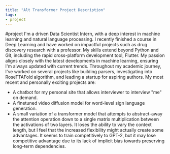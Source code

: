 ```yaml
---
title: "Alt Transformer Project Description"
tags:
- project
---
```

#project 
I'm a driven Data Scientist Intern, with a deep interest in machine learning and natural language processing. I recently finished a course in Deep Learning and have worked on impactful projects such as drug discovery research with a professor. My skills extend beyond Python and Git, including the rapid cross-platform development tool, Flutter. My passion aligns closely with the latest developments in machine learning, ensuring I'm always updated with current trends. Throughout my academic journey, I've worked on several projects like building parsers, investigating into RoseTTAFold algorithm, and leading a startup for aspiring authors. My most recent and personally exciting projects are:
- A chatbot for my personal site that allows interviewer to interview "me" on demand.
- A finetuned video diffusion model for word-level sign language generation.
- A small variation of a transformer model that attempts to abstract-away the attention operation down to a single matrix multiplication between the activations of two layers. It loses the ability to vary the context length, but I feel that the increased flexibility might actually create some advantages. It seems to train competitively to GPT-2, but it may lose competitive advantage due to its lack of implicit bias towards preserving long-term dependencies.